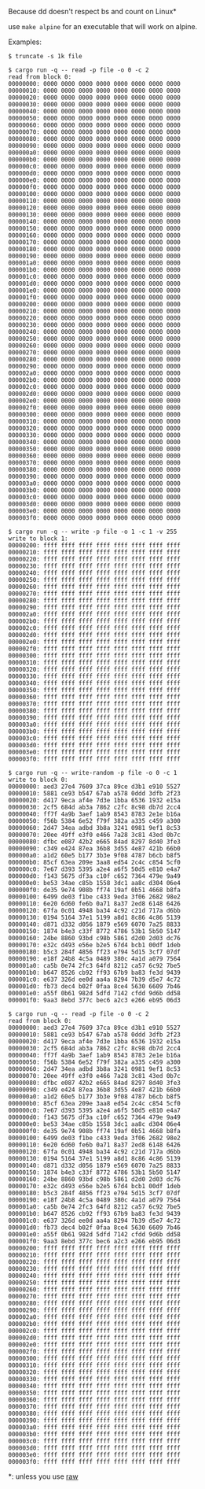 Because dd doesn't respect bs and count on Linux*

use `make alpine` for an executable that will work on alpine.

Examples:

    $ truncate -s 1k file

    $ cargo run -q -- read -p file -o 0 -c 2
    read from block 0:
    00000000: 0000 0000 0000 0000 0000 0000 0000 0000 
    00000010: 0000 0000 0000 0000 0000 0000 0000 0000 
    00000020: 0000 0000 0000 0000 0000 0000 0000 0000 
    00000030: 0000 0000 0000 0000 0000 0000 0000 0000 
    00000040: 0000 0000 0000 0000 0000 0000 0000 0000 
    00000050: 0000 0000 0000 0000 0000 0000 0000 0000 
    00000060: 0000 0000 0000 0000 0000 0000 0000 0000 
    00000070: 0000 0000 0000 0000 0000 0000 0000 0000 
    00000080: 0000 0000 0000 0000 0000 0000 0000 0000 
    00000090: 0000 0000 0000 0000 0000 0000 0000 0000 
    000000a0: 0000 0000 0000 0000 0000 0000 0000 0000 
    000000b0: 0000 0000 0000 0000 0000 0000 0000 0000 
    000000c0: 0000 0000 0000 0000 0000 0000 0000 0000 
    000000d0: 0000 0000 0000 0000 0000 0000 0000 0000 
    000000e0: 0000 0000 0000 0000 0000 0000 0000 0000 
    000000f0: 0000 0000 0000 0000 0000 0000 0000 0000 
    00000100: 0000 0000 0000 0000 0000 0000 0000 0000 
    00000110: 0000 0000 0000 0000 0000 0000 0000 0000 
    00000120: 0000 0000 0000 0000 0000 0000 0000 0000 
    00000130: 0000 0000 0000 0000 0000 0000 0000 0000 
    00000140: 0000 0000 0000 0000 0000 0000 0000 0000 
    00000150: 0000 0000 0000 0000 0000 0000 0000 0000 
    00000160: 0000 0000 0000 0000 0000 0000 0000 0000 
    00000170: 0000 0000 0000 0000 0000 0000 0000 0000 
    00000180: 0000 0000 0000 0000 0000 0000 0000 0000 
    00000190: 0000 0000 0000 0000 0000 0000 0000 0000 
    000001a0: 0000 0000 0000 0000 0000 0000 0000 0000 
    000001b0: 0000 0000 0000 0000 0000 0000 0000 0000 
    000001c0: 0000 0000 0000 0000 0000 0000 0000 0000 
    000001d0: 0000 0000 0000 0000 0000 0000 0000 0000 
    000001e0: 0000 0000 0000 0000 0000 0000 0000 0000 
    000001f0: 0000 0000 0000 0000 0000 0000 0000 0000 
    00000200: 0000 0000 0000 0000 0000 0000 0000 0000 
    00000210: 0000 0000 0000 0000 0000 0000 0000 0000 
    00000220: 0000 0000 0000 0000 0000 0000 0000 0000 
    00000230: 0000 0000 0000 0000 0000 0000 0000 0000 
    00000240: 0000 0000 0000 0000 0000 0000 0000 0000 
    00000250: 0000 0000 0000 0000 0000 0000 0000 0000 
    00000260: 0000 0000 0000 0000 0000 0000 0000 0000 
    00000270: 0000 0000 0000 0000 0000 0000 0000 0000 
    00000280: 0000 0000 0000 0000 0000 0000 0000 0000 
    00000290: 0000 0000 0000 0000 0000 0000 0000 0000 
    000002a0: 0000 0000 0000 0000 0000 0000 0000 0000 
    000002b0: 0000 0000 0000 0000 0000 0000 0000 0000 
    000002c0: 0000 0000 0000 0000 0000 0000 0000 0000 
    000002d0: 0000 0000 0000 0000 0000 0000 0000 0000 
    000002e0: 0000 0000 0000 0000 0000 0000 0000 0000 
    000002f0: 0000 0000 0000 0000 0000 0000 0000 0000 
    00000300: 0000 0000 0000 0000 0000 0000 0000 0000 
    00000310: 0000 0000 0000 0000 0000 0000 0000 0000 
    00000320: 0000 0000 0000 0000 0000 0000 0000 0000 
    00000330: 0000 0000 0000 0000 0000 0000 0000 0000 
    00000340: 0000 0000 0000 0000 0000 0000 0000 0000 
    00000350: 0000 0000 0000 0000 0000 0000 0000 0000 
    00000360: 0000 0000 0000 0000 0000 0000 0000 0000 
    00000370: 0000 0000 0000 0000 0000 0000 0000 0000 
    00000380: 0000 0000 0000 0000 0000 0000 0000 0000 
    00000390: 0000 0000 0000 0000 0000 0000 0000 0000 
    000003a0: 0000 0000 0000 0000 0000 0000 0000 0000 
    000003b0: 0000 0000 0000 0000 0000 0000 0000 0000 
    000003c0: 0000 0000 0000 0000 0000 0000 0000 0000 
    000003d0: 0000 0000 0000 0000 0000 0000 0000 0000 
    000003e0: 0000 0000 0000 0000 0000 0000 0000 0000 
    000003f0: 0000 0000 0000 0000 0000 0000 0000 0000

    $ cargo run -q -- write -p file -o 1 -c 1 -v 255
    write to block 1:
    00000200: ffff ffff ffff ffff ffff ffff ffff ffff 
    00000210: ffff ffff ffff ffff ffff ffff ffff ffff 
    00000220: ffff ffff ffff ffff ffff ffff ffff ffff 
    00000230: ffff ffff ffff ffff ffff ffff ffff ffff 
    00000240: ffff ffff ffff ffff ffff ffff ffff ffff 
    00000250: ffff ffff ffff ffff ffff ffff ffff ffff 
    00000260: ffff ffff ffff ffff ffff ffff ffff ffff 
    00000270: ffff ffff ffff ffff ffff ffff ffff ffff 
    00000280: ffff ffff ffff ffff ffff ffff ffff ffff 
    00000290: ffff ffff ffff ffff ffff ffff ffff ffff 
    000002a0: ffff ffff ffff ffff ffff ffff ffff ffff 
    000002b0: ffff ffff ffff ffff ffff ffff ffff ffff 
    000002c0: ffff ffff ffff ffff ffff ffff ffff ffff 
    000002d0: ffff ffff ffff ffff ffff ffff ffff ffff 
    000002e0: ffff ffff ffff ffff ffff ffff ffff ffff 
    000002f0: ffff ffff ffff ffff ffff ffff ffff ffff 
    00000300: ffff ffff ffff ffff ffff ffff ffff ffff 
    00000310: ffff ffff ffff ffff ffff ffff ffff ffff 
    00000320: ffff ffff ffff ffff ffff ffff ffff ffff 
    00000330: ffff ffff ffff ffff ffff ffff ffff ffff 
    00000340: ffff ffff ffff ffff ffff ffff ffff ffff 
    00000350: ffff ffff ffff ffff ffff ffff ffff ffff 
    00000360: ffff ffff ffff ffff ffff ffff ffff ffff 
    00000370: ffff ffff ffff ffff ffff ffff ffff ffff 
    00000380: ffff ffff ffff ffff ffff ffff ffff ffff 
    00000390: ffff ffff ffff ffff ffff ffff ffff ffff 
    000003a0: ffff ffff ffff ffff ffff ffff ffff ffff 
    000003b0: ffff ffff ffff ffff ffff ffff ffff ffff 
    000003c0: ffff ffff ffff ffff ffff ffff ffff ffff 
    000003d0: ffff ffff ffff ffff ffff ffff ffff ffff 
    000003e0: ffff ffff ffff ffff ffff ffff ffff ffff 
    000003f0: ffff ffff ffff ffff ffff ffff ffff ffff

    $ cargo run -q -- write-random -p file -o 0 -c 1
    write to block 0:
    00000000: aed3 27e4 7609 37ca 89ce d3b1 e910 5527 
    00000010: 5881 ce93 b547 67ab a578 0ddd 3dfb 2f23 
    00000020: d417 9eca af4e 7d3e 1bba 6536 1932 e15a 
    00000030: 2cf5 684d ab3a 7862 c2fc 8c98 db7d 2cc4 
    00000040: ff7f 4a9b 3aef 1ab9 8543 8783 2e1e b16a 
    00000050: f56b 5384 6e52 f79f 382a a335 c459 a300 
    00000060: 2d47 34ea adbd 3b8a 3241 0981 9ef1 8c53 
    00000070: 20ee 49ff e3f0 e466 7a28 3c81 43ed 0b7c 
    00000080: dfbc e087 42b2 e665 84ad 8297 8d40 3fe3 
    00000090: c349 e424 87ea 36b8 3d55 4e87 421b 66b0 
    000000a0: a1d2 60e5 b177 3b3e 9f08 4787 b6cb b8f5 
    000000b0: 85cf 63ea 209e 3aa8 ed54 2c4c c854 5cf0 
    000000c0: 7e67 d393 5395 a2e4 a6f5 50d5 e810 e4a7 
    000000d0: f143 5675 df3a c10f c652 7364 479e 9a49 
    000000e0: be53 34ae c85b 1558 3dc1 aa8c d304 06e4 
    000000f0: de35 9e74 908b ff74 19af 0b51 4668 b8fa 
    00000100: 6499 de03 f1be c433 9eda 3f06 2682 98e2 
    00000110: 6e20 6d60 fe6b 0a71 8a37 2ed8 6148 6426 
    00000120: 67fa 0c01 4948 ba34 4c92 c21d 717a d6bb 
    00000130: 0194 5164 37e1 5199 a8d1 8c86 4c86 5139 
    00000140: d871 d332 d056 1879 e569 6070 7a25 8833 
    00000150: 1874 b4e3 c33f 8772 4786 53b1 5b50 5147 
    00000160: 24be 8860 93bd c98b 5861 d2d0 2d03 dc76 
    00000170: e32c d493 e56e b2e5 67d4 bcb1 00df 1deb 
    00000180: b5c3 284f 4856 ff23 e794 5d15 3cf7 07df 
    00000190: e18f 24b8 4c5a 0489 380c 4a1d a079 7564 
    000001a0: ca5b 0e74 2fc3 64fd 8212 ca57 6c92 7be5 
    000001b0: b647 8526 cb92 ff93 67b9 ba83 fe3d 9439 
    000001c0: e637 326d ee0d aa4a 8294 7b39 d5e7 4c72 
    000001d0: fb73 dec4 b02f 0faa 8ce4 5630 6609 7b46 
    000001e0: a55f 0b61 982d 5dfd 7142 cfdd 9d6b dd58 
    000001f0: 9aa3 8ebd 377c bec6 a2c3 e266 eb95 06d3

    $ cargo run -q -- read -p file -o 0 -c 2
    read from block 0:
    00000000: aed3 27e4 7609 37ca 89ce d3b1 e910 5527 
    00000010: 5881 ce93 b547 67ab a578 0ddd 3dfb 2f23 
    00000020: d417 9eca af4e 7d3e 1bba 6536 1932 e15a 
    00000030: 2cf5 684d ab3a 7862 c2fc 8c98 db7d 2cc4 
    00000040: ff7f 4a9b 3aef 1ab9 8543 8783 2e1e b16a 
    00000050: f56b 5384 6e52 f79f 382a a335 c459 a300 
    00000060: 2d47 34ea adbd 3b8a 3241 0981 9ef1 8c53 
    00000070: 20ee 49ff e3f0 e466 7a28 3c81 43ed 0b7c 
    00000080: dfbc e087 42b2 e665 84ad 8297 8d40 3fe3 
    00000090: c349 e424 87ea 36b8 3d55 4e87 421b 66b0 
    000000a0: a1d2 60e5 b177 3b3e 9f08 4787 b6cb b8f5 
    000000b0: 85cf 63ea 209e 3aa8 ed54 2c4c c854 5cf0 
    000000c0: 7e67 d393 5395 a2e4 a6f5 50d5 e810 e4a7 
    000000d0: f143 5675 df3a c10f c652 7364 479e 9a49 
    000000e0: be53 34ae c85b 1558 3dc1 aa8c d304 06e4 
    000000f0: de35 9e74 908b ff74 19af 0b51 4668 b8fa 
    00000100: 6499 de03 f1be c433 9eda 3f06 2682 98e2 
    00000110: 6e20 6d60 fe6b 0a71 8a37 2ed8 6148 6426 
    00000120: 67fa 0c01 4948 ba34 4c92 c21d 717a d6bb 
    00000130: 0194 5164 37e1 5199 a8d1 8c86 4c86 5139 
    00000140: d871 d332 d056 1879 e569 6070 7a25 8833 
    00000150: 1874 b4e3 c33f 8772 4786 53b1 5b50 5147 
    00000160: 24be 8860 93bd c98b 5861 d2d0 2d03 dc76 
    00000170: e32c d493 e56e b2e5 67d4 bcb1 00df 1deb 
    00000180: b5c3 284f 4856 ff23 e794 5d15 3cf7 07df 
    00000190: e18f 24b8 4c5a 0489 380c 4a1d a079 7564 
    000001a0: ca5b 0e74 2fc3 64fd 8212 ca57 6c92 7be5 
    000001b0: b647 8526 cb92 ff93 67b9 ba83 fe3d 9439 
    000001c0: e637 326d ee0d aa4a 8294 7b39 d5e7 4c72 
    000001d0: fb73 dec4 b02f 0faa 8ce4 5630 6609 7b46 
    000001e0: a55f 0b61 982d 5dfd 7142 cfdd 9d6b dd58 
    000001f0: 9aa3 8ebd 377c bec6 a2c3 e266 eb95 06d3 
    00000200: ffff ffff ffff ffff ffff ffff ffff ffff 
    00000210: ffff ffff ffff ffff ffff ffff ffff ffff 
    00000220: ffff ffff ffff ffff ffff ffff ffff ffff 
    00000230: ffff ffff ffff ffff ffff ffff ffff ffff 
    00000240: ffff ffff ffff ffff ffff ffff ffff ffff 
    00000250: ffff ffff ffff ffff ffff ffff ffff ffff 
    00000260: ffff ffff ffff ffff ffff ffff ffff ffff 
    00000270: ffff ffff ffff ffff ffff ffff ffff ffff 
    00000280: ffff ffff ffff ffff ffff ffff ffff ffff 
    00000290: ffff ffff ffff ffff ffff ffff ffff ffff 
    000002a0: ffff ffff ffff ffff ffff ffff ffff ffff 
    000002b0: ffff ffff ffff ffff ffff ffff ffff ffff 
    000002c0: ffff ffff ffff ffff ffff ffff ffff ffff 
    000002d0: ffff ffff ffff ffff ffff ffff ffff ffff 
    000002e0: ffff ffff ffff ffff ffff ffff ffff ffff 
    000002f0: ffff ffff ffff ffff ffff ffff ffff ffff 
    00000300: ffff ffff ffff ffff ffff ffff ffff ffff 
    00000310: ffff ffff ffff ffff ffff ffff ffff ffff 
    00000320: ffff ffff ffff ffff ffff ffff ffff ffff 
    00000330: ffff ffff ffff ffff ffff ffff ffff ffff 
    00000340: ffff ffff ffff ffff ffff ffff ffff ffff 
    00000350: ffff ffff ffff ffff ffff ffff ffff ffff 
    00000360: ffff ffff ffff ffff ffff ffff ffff ffff 
    00000370: ffff ffff ffff ffff ffff ffff ffff ffff 
    00000380: ffff ffff ffff ffff ffff ffff ffff ffff 
    00000390: ffff ffff ffff ffff ffff ffff ffff ffff 
    000003a0: ffff ffff ffff ffff ffff ffff ffff ffff 
    000003b0: ffff ffff ffff ffff ffff ffff ffff ffff 
    000003c0: ffff ffff ffff ffff ffff ffff ffff ffff 
    000003d0: ffff ffff ffff ffff ffff ffff ffff ffff 
    000003e0: ffff ffff ffff ffff ffff ffff ffff ffff 
    000003f0: ffff ffff ffff ffff ffff ffff ffff ffff


*: unless you use [raw](https://man7.org/linux/man-pages/man8/raw.8.html)


